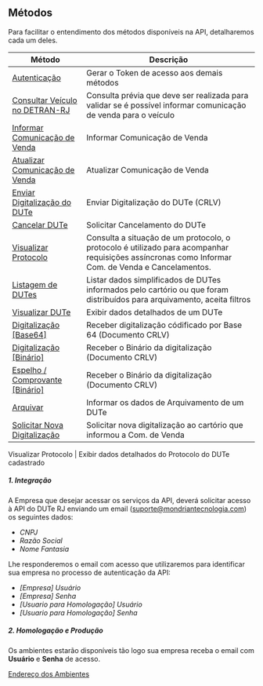 ## Métodos 

Para facilitar o entendimento dos métodos disponíveis na API, detalharemos cada um deles.


Método | Descrição
------------ | -------------
[Autenticação](metodos/autenticacao.md) | Gerar o Token de acesso aos demais métodos
[Consultar Veículo no DETRAN-RJ](metodos/veiculos.md) | Consulta prévia que deve ser realizada para validar se é possível informar comunicação de venda para o veículo
[Informar Comunicação de Venda](metodos/informacao/dutes_create.md) | Informar Comunicação de Venda
[Atualizar Comunicação de Venda](metodos/informacao/dutes_update.md) | Atualizar Comunicação de Venda
[Enviar Digitalização do DUTe](metodos/informacao/dutes_upload.md) | Enviar Digitalização do DUTe (CRLV)
[Cancelar DUTe](metodos/dutes_cancelar.md) | Solicitar Cancelamento do DUTe
[Visualizar Protocolo](metodos/protocolos_show.md) | Consulta a situação de um protocolo, o protocolo é utilizado para acompanhar requisições assíncronas como Informar Com. de Venda e Cancelamentos. 
[Listagem de DUTes](metodos/dutes_index.md) | Listar dados simplificados de DUTes informados pelo cartório ou que foram distribuídos para arquivamento, aceita filtros  
[Visualizar DUTe](metodos/dutes_show.md) | Exibir dados detalhados de um DUTe
[Digitalização [Base64]](metodos/dutes_imagem.md) | Receber digitalização códificado por Base 64  (Documento CRLV)
[Digitalização [Binário]](metodos/dutes_imagem_download.md)| Receber o Binário da digitalização (Documento CRLV)
[Espelho / Comprovante [Binário]](metodos/dutes_imprimir.md) | Receber o Binário da digitalização (Documento CRLV)
[Arquivar](metodos/registro/dutes_update.md) | Informar os dados de Arquivamento de um DUTe
[Solicitar Nova Digitalização](metodos/registro/dutes_solicitar_imagem.md) | Solicitar nova digitalização ao cartório que informou a Com. de Venda

Visualizar Protocolo | Exibir dados detalhados do Protocolo do DUTe cadastrado 

##### 1. Integração

A Empresa que desejar acessar os serviços da API, deverá solicitar acesso à API do DUTe RJ enviando um email (suporte@mondriantecnologia.com) os seguintes dados:

* *CNPJ*
* *Razão Social*
* *Nome Fantasia*

Lhe responderemos o email com acesso que utilizaremos para identificar sua empresa no processo de autenticação da API:

* *[Empresa] Usuário*
* *[Empresa] Senha*
* *[Usuario para Homologação] Usuário*
* *[Usuario para Homologação] Senha*

##### 2. Homologação e Produção

Os ambientes estarão disponíveis tão logo sua empresa receba o email com __Usuário__ e __Senha__ de acesso.

[Endereço dos Ambientes](ambiente.md)